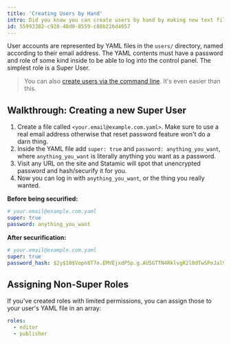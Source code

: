 ```yaml
---
title: 'Creating Users by Hand'
intro: Did you know you can create users by hand by making new text files? Well now you do. Here's how.
id: 55993382-c928-48d0-8559-c88b226d4657
---
```

User accounts are represented by YAML files in the `users/` directory, named according to their email address. The YAML contents must have a password and role of some kind inside to be able to log into the control panel. The simplest role is a Super User.

> You can also [create users via the command line](/quick-start#create-your-first-user). It's even easier than this.

## Walkthrough: Creating a new Super User

1. Create a file called `<your.email@example.com.yaml>`. Make sure to use a real email address otherwise that reset password feature won't do a darn thing.
2. Inside the YAML file add `super: true` and `password: anything_you_want`, where `anything_you_want` is literally anything you want as a password.
3. Visit any URL on the site and Statamic will spot that unencrypted password and hash/securify it for you.
4. Now you can log in with `anything_you_want`, or the thing you really wanted.

**Before being securified:**
``` yaml
# your.email@example.com.yaml
super: true
password: anything_you_want
```

**After securification:**
``` yaml
# your.email@example.com.yaml
super: true
password_hash: $2y$10$Vopn8T7e.EMVEjxdP5p.g.AU5GTTN4RklvgR2l0dTwSPeJal91v/q
```

## Assigning Non-Super Roles

If you've created roles with limited permissions, you can assign those to your user's YAML file in an array:

``` yaml
roles:
  - editor
  - publisher
```
